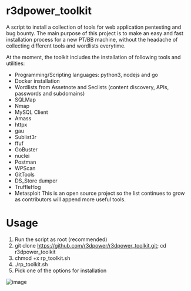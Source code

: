 # r3dpower_toolkit
A script to install a collection of tools for web application pentesting and bug bounty.
The main purpose of this project is to make an easy and fast installation process for a new PT/BB machine, without the headache of collecting different tools and wordlists everytime.

At the moment, the toolkit includes the installation of following tools and utilities:
  - Programming/Scripting languages: python3, nodejs and go
  - Docker installation
  - Wordlists from Assetnote and Seclists (content discovery, APIs, passwords and subdomains)
  - SQLMap
  - Nmap
  - MySQL Client
  - Amass
  - httpx
  - gau
  - Sublist3r
  - ffuf
  - GoBuster
  - nuclei
  - Postman
  - WPScan
  - GitTools
  - DS_Store dumper
  - TruffleHog
  - Metasploit
This is an open source project so the list continues to grow as contributors will append more useful tools.

# Usage
1. Run the script as root (recommended)
2. git clone https://github.com/r3dpower/r3dpower_toolkit.git; cd r3dpower_toolkit
3. chmod +x rp_toolkit.sh
4. ./rp_toolkit.sh
5. Pick one of the options for installation


![image](https://github.com/r3dpower/r3dpower_toolkit/assets/146964687/99dc1a8e-c5cc-4dfb-922c-74c867f4b981)
